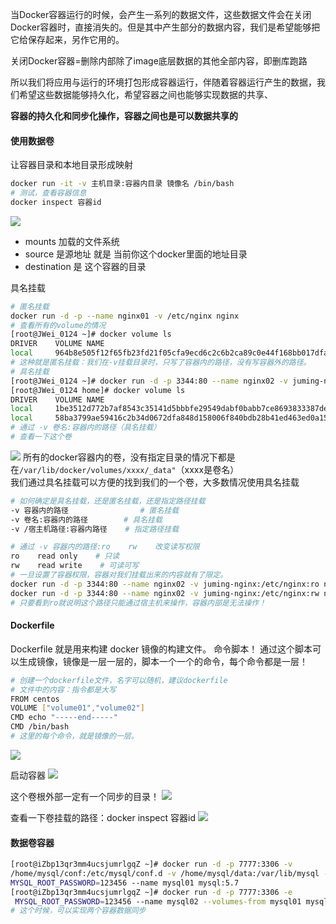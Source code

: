 当Docker容器运行的时候，会产生一系列的数据文件，这些数据文件会在关闭Docker容器时，直接消失的。但是其中产生部分的数据内容，我们是希望能够把它给保存起来，另作它用的。

关闭Docker容器=删除内部除了image底层数据的其他全部内容，即删库跑路

所以我们将应用与运行的环境打包形成容器运行，伴随着容器运行产生的数据，我们希望这些数据能够持久化，希望容器之间也能够实现数据的共享、

**容器的持久化和同步化操作，容器之间也是可以数据共享的**

#### 使用数据卷
让容器目录和本地目录形成映射
```bash
docker run -it -v 主机目录:容器内目录 镜像名 /bin/bash
# 测试，查看容器信息
docker inspect 容器id
```

![](https://i-blog.csdnimg.cn/blog_migrate/fcdb9d60f51c7fad6b89df02b6d06c57.png)
- mounts 加载的文件系统
- source 是源地址 就是 当前你这个docker里面的地址目录
- destination 是 这个容器的目录

具名挂载
```bash
# 匿名挂载
docker run -d -p --name nginx01 -v /etc/nginx nginx
# 查看所有的volume的情况
[root@JWei_0124 ~]# docker volume ls
DRIVER    VOLUME NAME
local     964b8e505f12f65fb23fd21f05cfa9ecd6c2c6b2ca89c0e44f168bb017dfabd6
# 这种就是匿名挂载：我们在-v挂载目录时，只写了容器内的路径，没有写容器外的路径。
# 具名挂载
[root@JWei_0124 ~]# docker run -d -p 3344:80 --name nginx02 -v juming-nginx:/etc/nginx nginx
[root@JWei_0124 home]# docker volume ls
DRIVER    VOLUME NAME
local     1be3512d772b7af8543c35141d5bbbfe29549dabf0babb7ce8693833387de41d
local     58ba3799ae59416c2b34d0672dfa848d158006f840bdb28b41ed463ed0a15599
# 通过 -v 卷名:容器内的路径（具名挂载）
# 查看一下这个卷
```
![](https://i-blog.csdnimg.cn/blog_migrate/a010d116c021d1fe9f80b928c32306b0.png)
所有的docker容器内的卷，没有指定目录的情况下都是在`/var/lib/docker/volumes/xxxx/_data"`（xxxx是卷名）  
我们通过具名挂载可以方便的找到我们的一个卷，大多数情况使用具名挂载
```bash
# 如何确定是具名挂载，还是匿名挂载，还是指定路径挂载
-v 容器内的路径                # 匿名挂载
-v 卷名:容器内的路径        # 具名挂载
-v /宿主机路径:容器内路径    # 指定路径挂载
```

```bash
# 通过 -v 容器内的路径:ro    rw    改变读写权限
ro    read only    # 只读
rw    read write    # 可读可写
# 一旦设置了容器权限，容器对我们挂载出来的内容就有了限定。
docker run -d -p 3344:80 --name nginx02 -v juming-nginx:/etc/nginx:ro nginx
docker run -d -p 3344:80 --name nginx02 -v juming-nginx:/etc/nginx:rw nginx
# 只要看到ro就说明这个路径只能通过宿主机来操作，容器内部是无法操作！
```

#### Dockerfile
Dockerfile 就是用来构建 docker 镜像的构建文件。 命令脚本！
通过这个脚本可以生成镜像，镜像是一层一层的，脚本一个一个的命令，每个命令都是一层！
```bash
# 创建一个dockerfile文件，名字可以随机，建议dockerfile
# 文件中的内容：指令都是大写
FROM centos
VOLUME ["volume01","volume02"]
CMD echo "-----end-----"
CMD /bin/bash
# 这里的每个命令，就是镜像的一层。
```
![](https://i-blog.csdnimg.cn/blog_migrate/1d09b1f30207a4e1f3819310bad43adb.png)

启动容器
![](https://i-blog.csdnimg.cn/blog_migrate/4368163e222080942c30341955b866b4.png)

这个卷根外部一定有一个同步的目录！
![](https://i-blog.csdnimg.cn/blog_migrate/5196a59aefe899ff64a050fe5bd0f7ca.png)

查看一下卷挂载的路径：docker inspect 容器id
![](https://i-blog.csdnimg.cn/blog_migrate/5d1b22d27599d2580e430fe1559cf467.png)

#### 数据卷容器
```bash
[root@iZbp13qr3mm4ucsjumrlgqZ ~]# docker run -d -p 7777:3306 -v 
/home/mysql/conf:/etc/mysql/conf.d -v /home/mysql/data:/var/lib/mysql -e 
MYSQL_ROOT_PASSWORD=123456 --name mysql01 mysql:5.7
[root@iZbp13qr3mm4ucsjumrlgqZ ~]# docker run -d -p 7777:3306 -e
 MYSQL_ROOT_PASSWORD=123456 --name mysql02 --volumes-from mysql01 mysql:5.7
# 这个时候，可以实现两个容器数据同步
```